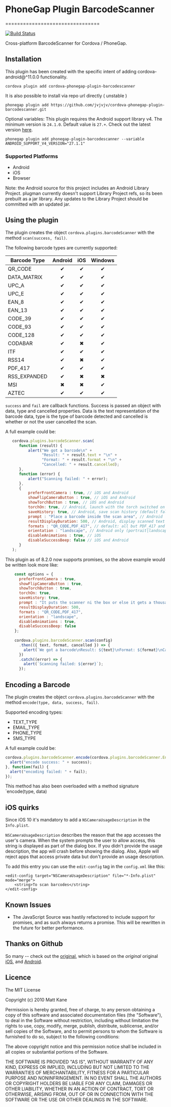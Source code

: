 # PhoneGap Plugin BarcodeScanner
================================

[![Build Status](https://travis-ci.org/phonegap/phonegap-plugin-barcodescanner.svg)](https://travis-ci.org/phonegap/phonegap-plugin-barcodescanner)

Cross-platform BarcodeScanner for Cordova / PhoneGap.

<!--Follows the [Cordova Plugin spec](https://cordova.apache.org/docs/en/latest/plugin_ref/spec.html), so that it works with [Plugman](https://github.com/apache/cordova-plugman). -->

## Installation

This plugin has been created with the specific intent of adding cordova-android@^11.0.0 functionality.

    cordova plugin add cordova-phonegap-plugin-barcodescanner

It is also possible to install via repo url directly ( unstable )

    phonegap plugin add https://github.com/jvjvjv/cordova-phonegap-plugin-barcodescanner.git

Optional variables:
This plugin requires the Android support library v4. The minimum version is `24.1.0`. Default value is `27.+`.  Check out the latest version [here](https://developer.android.com/topic/libraries/support-library/revisions.html).
```
phonegap plugin add phonegap-plugin-barcodescanner --variable ANDROID_SUPPORT_V4_VERSION="27.1.1"
```
### Supported Platforms

- Android
- iOS
- Browser

Note: the Android source for this project includes an Android Library Project.
plugman currently doesn't support Library Project refs, so its been
prebuilt as a jar library. Any updates to the Library Project should be
committed with an updated jar.

## Using the plugin ##
The plugin creates the object `cordova.plugins.barcodeScanner` with the method `scan(success, fail)`.

The following barcode types are currently supported:

|  Barcode Type | Android | iOS | Windows  |
|---------------|:-------:|:---:|:--------:|
| QR_CODE       |    ✔    |  ✔  |     ✔    |
| DATA_MATRIX   |    ✔    |  ✔  |     ✔    |
| UPC_A         |    ✔    |  ✔  |     ✔    |
| UPC_E         |    ✔    |  ✔  |     ✔    |
| EAN_8         |    ✔    |  ✔  |     ✔    |
| EAN_13        |    ✔    |  ✔  |     ✔    |
| CODE_39       |    ✔    |  ✔  |     ✔    |
| CODE_93       |    ✔    |  ✔  |     ✔    |
| CODE_128      |    ✔    |  ✔  |     ✔    |
| CODABAR       |    ✔    |  ✖  |     ✔    |
| ITF           |    ✔    |  ✔  |     ✔    |
| RSS14         |    ✔    |  ✖  |     ✔    |
| PDF_417       |    ✔    |  ✔  |     ✔    |
| RSS_EXPANDED  |    ✔    |  ✖  |     ✖    |
| MSI           |    ✖    |  ✖  |     ✔    |
| AZTEC         |    ✔    |  ✔  |     ✔    |

`success` and `fail` are callback functions. Success is passed an object with data, type and cancelled properties. Data is the text representation of the barcode data, type is the type of barcode detected and cancelled is whether or not the user cancelled the scan.

A full example could be:
```js
   cordova.plugins.barcodeScanner.scan(
      function (result) {
          alert("We got a barcode\n" +
                "Result: " + result.text + "\n" +
                "Format: " + result.format + "\n" +
                "Cancelled: " + result.cancelled);
      },
      function (error) {
          alert("Scanning failed: " + error);
      },
      {
          preferFrontCamera : true, // iOS and Android
          showFlipCameraButton : true, // iOS and Android
          showTorchButton : true, // iOS and Android
          torchOn: true, // Android, launch with the torch switched on (if available)
          saveHistory: true, // Android, save scan history (default false)
          prompt : "Place a barcode inside the scan area", // Android
          resultDisplayDuration: 500, // Android, display scanned text for X ms. 0 suppresses it entirely, default 1500
          formats : "QR_CODE,PDF_417", // default: all but PDF_417 and RSS_EXPANDED
          orientation : "landscape", // Android only (portrait|landscape), default unset so it rotates with the device
          disableAnimations : true, // iOS
          disableSuccessBeep: false // iOS and Android
      }
   );
```

This plugin as of 8.2.0 now supports promises, so the above example would be written look more like:
```js
    const options = {
      preferFrontCamera : true,
      showFlipCameraButton : true,
      showTorchButton : true,
      torchOn: true,
      saveHistory: true,
      prompt : "It puts the scanner ni the box or else it gets a thousand mocks",
      resultDisplayDuration: 500,
      formats : "QR_CODE,PDF_417",
      orientation : "landscape",
      disableAnimations : true,
      disableSuccessBeep: false
    };
    
    cordova.plugins.barcodeScanner.scan(config)
      .then(({ text, format, cancelled }) => {
        alert(`We got a barcode\nResult: ${text}\nFormat: ${format}\nCancelled: ${cancelled}`);
      })
      .catch((error) => {
        alert(`Scanning failed: ${error}`);
      });
```

## Encoding a Barcode ##

The plugin creates the object `cordova.plugins.barcodeScanner` with the method `encode(type, data, success, fail)`.

Supported encoding types:

* TEXT_TYPE
* EMAIL_TYPE
* PHONE_TYPE
* SMS_TYPE

A full example could be:
```js
cordova.plugins.barcodeScanner.encode(cordova.plugins.barcodeScanner.Encode.TEXT_TYPE, "http://www.nytimes.com", function(success) {
  alert("encode success: " + success);
}, function(fail) {
  alert("encoding failed: " + fail);
});
```

This method has also been overloaded with a method signature `encode(type, data)

## iOS quirks ##

Since iOS 10 it's mandatory to add a `NSCameraUsageDescription` in the `Info.plist`.

`NSCameraUsageDescription` describes the reason that the app accesses the user's camera.
When the system prompts the user to allow access, this string is displayed as part of the dialog box. If you didn't provide the usage description, the app will crash before showing the dialog. Also, Apple will reject apps that access private data but don't provide an usage description.

To add this entry you can use the `edit-config` tag in the `config.xml` like this:

```
<edit-config target="NSCameraUsageDescription" file="*-Info.plist" mode="merge">
    <string>To scan barcodes</string>
</edit-config>
```

## Known Issues

* The JavaScript Source was hastily refactored to include support for promises, and as such always returns a promise. This will be rewritten in the future for better performance.

## Thanks on Github ##

So many -- check out the [original](https://github.com/phonegap/phonegap-plugin-barcodescanner), which is based on the _original_ original  [iOS](https://github.com/phonegap/phonegap-plugins/tree/DEPRECATED/iOS/BarcodeScanner), and [Android](https://github.com/phonegap/phonegap-plugins/tree/DEPRECATED/Android/BarcodeScanner).

## Licence ##

The MIT License

Copyright (c) 2010 Matt Kane

Permission is hereby granted, free of charge, to any person obtaining a copy
of this software and associated documentation files (the "Software"), to deal
in the Software without restriction, including without limitation the rights
to use, copy, modify, merge, publish, distribute, sublicense, and/or sell
copies of the Software, and to permit persons to whom the Software is
furnished to do so, subject to the following conditions:

The above copyright notice and this permission notice shall be included in
all copies or substantial portions of the Software.

THE SOFTWARE IS PROVIDED "AS IS", WITHOUT WARRANTY OF ANY KIND, EXPRESS OR
IMPLIED, INCLUDING BUT NOT LIMITED TO THE WARRANTIES OF MERCHANTABILITY,
FITNESS FOR A PARTICULAR PURPOSE AND NONINFRINGEMENT. IN NO EVENT SHALL THE
AUTHORS OR COPYRIGHT HOLDERS BE LIABLE FOR ANY CLAIM, DAMAGES OR OTHER
LIABILITY, WHETHER IN AN ACTION OF CONTRACT, TORT OR OTHERWISE, ARISING FROM,
OUT OF OR IN CONNECTION WITH THE SOFTWARE OR THE USE OR OTHER DEALINGS IN
THE SOFTWARE.
